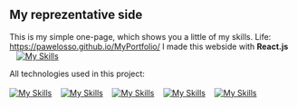 ## My reprezentative side 
This is my simple one-page, which shows you a little of my skills.
Life: https://pawelosso.github.io/MyPortfolio/
I made this webside with <strong>React.js</strong> &nbsp;&nbsp;&nbsp;[![My Skills](https://skillicons.dev/icons?i=react)](https://skillicons.dev)


All technologies used in this project:
<br><br>
[![My Skills](https://skillicons.dev/icons?i=html)](https://skillicons.dev)
&nbsp;&nbsp;&nbsp;[![My Skills](https://skillicons.dev/icons?i=javascript)](https://skillicons.dev)
&nbsp;&nbsp;&nbsp;[![My Skills](https://skillicons.dev/icons?i=css)](https://skillicons.dev)
&nbsp;&nbsp;&nbsp;[![My Skills](https://skillicons.dev/icons?i=scss)](https://skillicons.dev)
&nbsp;&nbsp;&nbsp;[![My Skills](https://skillicons.dev/icons?i=figma)](https://skillicons.dev)
